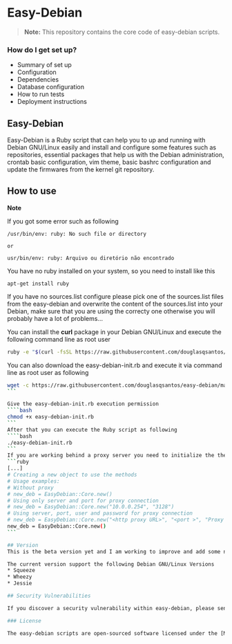 # Easy-Debian

> **Note:** This repository contains the core code of easy-debian scripts.

### How do I get set up? ###

* Summary of set up
* Configuration
* Dependencies
* Database configuration
* How to run tests
* Deployment instructions

## Easy-Debian

Easy-Debian is a Ruby script that can help you to up and running with Debian GNU/Linux easily and install and configure some features such as repositories, essential packages that help us with the Debian administration, crontab basic configuration, vim theme, basic bashrc configuration and update the firmwares from the kernel git repository.

## How to use

**Note**

If you got some error such as following
```
/usr/bin/env: ruby: No such file or directory

or

usr/bin/env: ruby: Arquivo ou diretório não encontrado
```

You have no ruby installed on your system, so you need to install like this

```
apt-get install ruby
```

If you have no sources.list configure please pick one of the sources.list files from the easy-debian and overwrite the content of the sources.list into your Debian, make sure that you are using the correcty one otherwise you will probably have a lot of problems...

You can install the **curl** package in your Debian GNU/Linux and execute the following command line as root user

```bash
ruby -e "$(curl -fsSL https://raw.githubusercontent.com/douglasqsantos/easy-debian/master/easy-debian-init.rb)"
```

You can also download the easy-debian-init.rb and execute it via command line as root user as following
````bash
wget -c https://raw.githubusercontent.com/douglasqsantos/easy-debian/master/easy-debian-init.rb
```

Give the easy-debian-init.rb execution permission
````bash
chmod +x easy-debian-init.rb
```
After that you can execute the Ruby script as following
````bash
./easy-debian-init.rb
```
If you are working behind a proxy server you need to initialize the the class with proxy parameters change the instance in the line 331
```ruby
[...]
# Creating a new object to use the methods
# Usage examples:
# Without proxy
# new_deb = EasyDebian::Core.new()
# Using only server and port for proxy connection
# new_deb = EasyDebian::Core.new("10.0.0.254", "3128")
# Using server, port, user and password for proxy connection
# new_deb = EasyDebian::Core.new("<http proxy URL>", "<port >", "Proxy user name", "Proxy Password")
new_deb = EasyDebian::Core.new()
```

## Version
This is the beta version yet and I am working to improve and add some new features and this version is working properly.

The current version support the following Debian GNU/Linux Versions
* Squeeze
* Wheezy
* Jessie

## Security Vulnerabilities

If you discover a security vulnerability within easy-debian, please send an e-mail to Douglas Quintiliano dos Santos at douglas.q.santos@gmail.com. All security vulnerabilities will be promptly addressed.

### License

The easy-debian scripts are open-sourced software licensed under the [MIT license](http://opensource.org/licenses/MIT).
